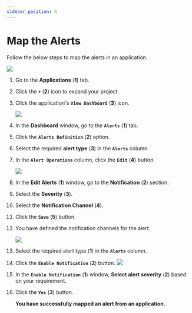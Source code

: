 ```yaml
---
sidebar_position: 4
---
```

# Map the Alerts

Follow the below steps to map the alerts in an application.

<img src="/img/Notifications/Images/Image_16.PNG" /><br />

1. Go to the **Applications** (**1**) tab.

2. Click the **`+`** (**2**) icon to expand your project.

3. Click the application's **`View Dashboard`**  (**3**) icon.

   <img src="/img/Notifications/Images/Image_18.PNG" /><br /> 

4. In the **Dashboard** window, go to the **`Alerts`** (**1**) tab.

5. Click the **`Alerts Definition`** (**2**) option.

6. Select the required **alert type** (**3**) in the **`Alerts`** column.

7. In the **`Alert Operations`** column, click the **`Edit`** (**4**) button.

   <img src="/img/Notifications/Images/Image_19.PNG" /><br />

8. In the **Edit Alerts** (**1**) window, go to the **Notification** (**2**) section.

9. Select the **Severity** (**3**).

10. Select the **Notification Channel** (**4**).

11. Click the **`Save`**  (**5**) button.

12. You have defined the notification channels for the alert.

    <img src="/img/Notifications/Images/Image_20.PNG" /><br />

13. Select the required alert type (**1**) in the **`Alerts`** column.

14. Click the **`Enable Notification`** (**2**) button.
    <img src="/img/Notifications/Images/Image_21.PNG" /><br />

15. In the **`Enable Notification`** (**1**) window, **Select alert severity** (**2**) based on your requirement.

16. Click the **`Yes`** (**3**) button.

    **You have successfully mapped an alert from an application.** 

    

